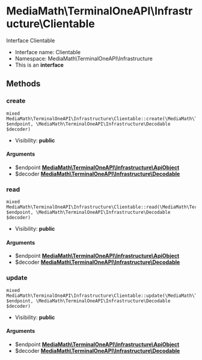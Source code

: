 MediaMath\TerminalOneAPI\Infrastructure\Clientable
===============

Interface Clientable




* Interface name: Clientable
* Namespace: MediaMath\TerminalOneAPI\Infrastructure
* This is an **interface**






Methods
-------


### create

    mixed MediaMath\TerminalOneAPI\Infrastructure\Clientable::create(\MediaMath\TerminalOneAPI\Infrastructure\ApiObject $endpoint, \MediaMath\TerminalOneAPI\Infrastructure\Decodable $decoder)





* Visibility: **public**


#### Arguments
* $endpoint **[MediaMath\TerminalOneAPI\Infrastructure\ApiObject](MediaMath-TerminalOneAPI-Infrastructure-ApiObject.md)**
* $decoder **[MediaMath\TerminalOneAPI\Infrastructure\Decodable](MediaMath-TerminalOneAPI-Infrastructure-Decodable.md)**



### read

    mixed MediaMath\TerminalOneAPI\Infrastructure\Clientable::read(\MediaMath\TerminalOneAPI\Infrastructure\ApiObject $endpoint, \MediaMath\TerminalOneAPI\Infrastructure\Decodable $decoder)





* Visibility: **public**


#### Arguments
* $endpoint **[MediaMath\TerminalOneAPI\Infrastructure\ApiObject](MediaMath-TerminalOneAPI-Infrastructure-ApiObject.md)**
* $decoder **[MediaMath\TerminalOneAPI\Infrastructure\Decodable](MediaMath-TerminalOneAPI-Infrastructure-Decodable.md)**



### update

    mixed MediaMath\TerminalOneAPI\Infrastructure\Clientable::update(\MediaMath\TerminalOneAPI\Infrastructure\ApiObject $endpoint, \MediaMath\TerminalOneAPI\Infrastructure\Decodable $decoder)





* Visibility: **public**


#### Arguments
* $endpoint **[MediaMath\TerminalOneAPI\Infrastructure\ApiObject](MediaMath-TerminalOneAPI-Infrastructure-ApiObject.md)**
* $decoder **[MediaMath\TerminalOneAPI\Infrastructure\Decodable](MediaMath-TerminalOneAPI-Infrastructure-Decodable.md)**


